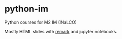 # python-im
Python courses for M2 IM (INaLCO)

Mostly HTML slides with [remark](https://remarkjs.com/) and jupyter notebooks.
